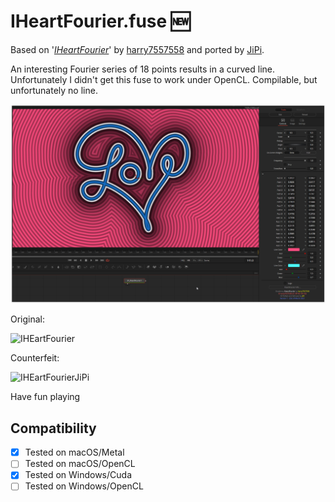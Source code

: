 # IHeartFourier.fuse :new:

Based on '_[IHeartFourier](https://www.shadertoy.com/view/tltSWr)_' by [harry7557558](https://www.shadertoy.com/user/harry7557558) and ported by [JiPi](../../Site/Profiles/JiPi.md).

An interesting Fourier series of 18 points results in a curved line. Unfortunately I didn't get this fuse to work under OpenCL. Compilable, but unfortunately no line.

[![IHeartFourier](IHeartFourier.png)](IHeartFourier.fuse)

Original:

![IHEartFourier](https://user-images.githubusercontent.com/78935215/112179345-e67d7a80-8bfa-11eb-9670-d338dfe01382.gif)

Counterfeit:

![IHEartFourierJiPi](https://user-images.githubusercontent.com/78935215/112179449-feed9500-8bfa-11eb-923c-96984f7a8087.gif)


Have fun playing

## Compatibility
- [x] Tested on macOS/Metal
- [ ] Tested on macOS/OpenCL
- [x] Tested on Windows/Cuda
- [ ] Tested on Windows/OpenCL

